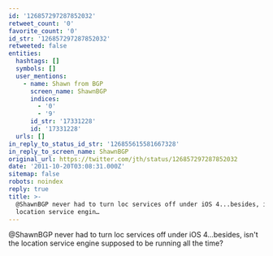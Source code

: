 ```yaml
---
id: '126857297287852032'
retweet_count: '0'
favorite_count: '0'
id_str: '126857297287852032'
retweeted: false
entities:
  hashtags: []
  symbols: []
  user_mentions:
    - name: Shawn from BGP
      screen_name: ShawnBGP
      indices:
        - '0'
        - '9'
      id_str: '17331228'
      id: '17331228'
  urls: []
in_reply_to_status_id_str: '126855615581667328'
in_reply_to_screen_name: ShawnBGP
original_url: https://twitter.com/jth/status/126857297287852032
date: '2011-10-20T03:08:31.000Z'
sitemap: false
robots: noindex
reply: true
title: >-
  @ShawnBGP never had to turn loc services off under iOS 4...besides, isn't the
  location service engin…
---
```


@ShawnBGP never had to turn loc services off under iOS 4...besides, isn't the location service engine supposed to be running all the time?
